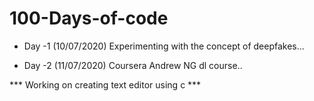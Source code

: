 # 100-Days-of-code

* Day -1 (10/07/2020) Experimenting with the concept of deepfakes...

* Day -2 (11/07/2020) Coursera Andrew NG dl course..


*** Working on creating text editor using c ***
